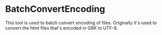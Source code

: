 # BatchConvertEncoding
This tool is used to batch convert encoding of files. Originally it's used to convert the html files that's encoded in GBK to UTF-8.
